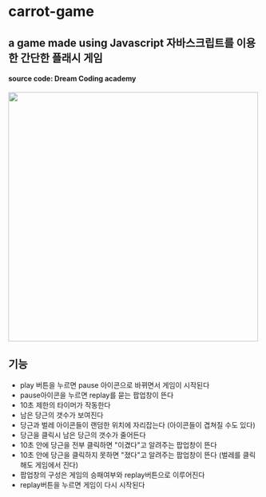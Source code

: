# carrot-game
## a game made using Javascript 자바스크립트를 이용한 간단한 플래시 게임 
#### source code: Dream Coding academy

<img src="https://user-images.githubusercontent.com/77523846/136167903-cb81df06-cb39-421e-877b-974850b97c18.gif" width="500"/>

## 기능
- play 버튼을 누르면 pause 아이콘으로 바뀌면서 게임이 시작된다
- pause아이콘을 누르면 replay를 묻는 팝업창이 뜬다
- 10초 제한의 타이머가 작동한다
- 남은 당근의 갯수가 보여진다
- 당근과 벌레 아이콘들이 랜덤한 위치에 자리잡는다 (아이콘들이 겹쳐질 수도 있다)
- 당근을 클릭시 남은 당근의 갯수가 줄어든다
- 10초 안에 당근을 전부 클릭하면 "이겼다"고 알려주는 팝업창이 뜬다
- 10초 안에 당근을 클릭하지 못하면 "졌다"고 알려주는 팝업창이 뜬다 (벌레를 클릭해도 게임에서 진다)
- 팝업창의 구성은 게임의 승패여부와 replay버튼으로 이루어진다
- replay버튼을 누르면 게임이 다시 시작된다
